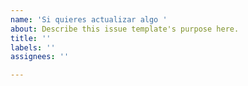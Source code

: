 ```yaml
---
name: 'Si quieres actualizar algo '
about: Describe this issue template's purpose here.
title: ''
labels: ''
assignees: ''

---
```



